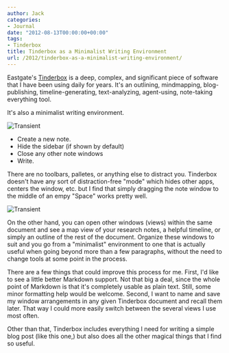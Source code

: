 ```yaml
---
author: Jack
categories:
- Journal
date: "2012-08-13T00:00:00+00:00"
tags:
- Tinderbox
title: Tinderbox as a Minimalist Writing Environment
url: /2012/tinderbox-as-a-minimalist-writing-environment/
---
```


Eastgate's <a href="http://www.eastgate.com/Tinderbox/index.html">Tinderbox</a> is a deep, complex, and significant piece of software that I have been using daily for years. It's an outlining, mindmapping, blog-publishing, timeline-generating, text-analyzing, agent-using, note-taking everything tool.


It's also a minimalist writing environment.

<img alt="Transient" src="/img/imported/tinderbox-minimal.jpg" />

- Create a new note.
- Hide the sidebar (if shown by default)
- Close any other note windows
- Write.

There are no toolbars, palletes, or anything else to distract you. Tinderbox doesn't have any sort of distraction-free "mode" which hides other apps, centers the window, etc. but I find that simply dragging the note window to the middle of an empy "Space" works pretty well.

<img alt="Transient" src="/img/imported/tinderbox-fullscreen.jpg" />

On the other hand, you can open other windows (views) within the same document and see a map view of your research notes, a helpful timeline, or simply an outline of the rest of the document. Organize these windows to suit and you go from a "minimalist" environment to one that is actually useful when going beyond more than a few paragraphs, without the need to change tools at some point in the process. 

There are a few things that could improve this process for me. First, I'd like to see a little better Markdown support. Not that big a deal, since the whole point of Markdown is that it's completely usable as plain text. Still, some minor formatting help would be welcome. Second, I want to name and save my window arrangements in any given Tinderbox document and recall them later. That way I could more easily switch between the several views I use most often.

Other than that, Tinderbox includes everything I need for writing a simple blog post (like this one,) but also does all the other magical things that I find so useful.
